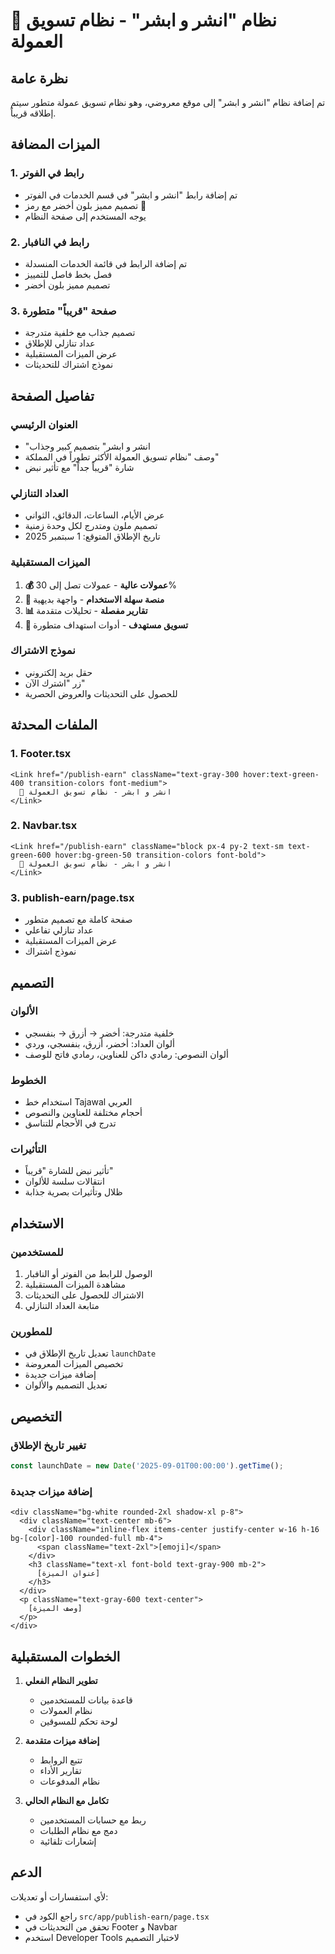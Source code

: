 # 🚀 نظام "انشر و ابشر" - نظام تسويق العمولة

## نظرة عامة
تم إضافة نظام "انشر و ابشر" إلى موقع معروضي، وهو نظام تسويق عمولة متطور سيتم إطلاقه قريباً.

## الميزات المضافة

### 1. رابط في الفوتر
- تم إضافة رابط "انشر و ابشر" في قسم الخدمات في الفوتر
- تصميم مميز بلون أخضر مع رمز 🚀
- يوجه المستخدم إلى صفحة النظام

### 2. رابط في النافبار
- تم إضافة الرابط في قائمة الخدمات المنسدلة
- فصل بخط فاصل للتمييز
- تصميم مميز بلون أخضر

### 3. صفحة "قريباً" متطورة
- تصميم جذاب مع خلفية متدرجة
- عداد تنازلي للإطلاق
- عرض الميزات المستقبلية
- نموذج اشتراك للتحديثات

## تفاصيل الصفحة

### العنوان الرئيسي
- "انشر و ابشر" بتصميم كبير وجذاب
- وصف "نظام تسويق العمولة الأكثر تطوراً في المملكة"
- شارة "قريباً جداً" مع تأثير نبض

### العداد التنازلي
- عرض الأيام، الساعات، الدقائق، الثواني
- تصميم ملون ومتدرج لكل وحدة زمنية
- تاريخ الإطلاق المتوقع: 1 سبتمبر 2025

### الميزات المستقبلية
1. **💰 عمولات عالية** - عمولات تصل إلى 30%
2. **📱 منصة سهلة الاستخدام** - واجهة بديهية
3. **📊 تقارير مفصلة** - تحليلات متقدمة
4. **🎯 تسويق مستهدف** - أدوات استهداف متطورة

### نموذج الاشتراك
- حقل بريد إلكتروني
- زر "اشترك الآن"
- للحصول على التحديثات والعروض الحصرية

## الملفات المحدثة

### 1. Footer.tsx
```tsx
<Link href="/publish-earn" className="text-gray-300 hover:text-green-400 transition-colors font-medium">
  🚀 انشر و ابشر - نظام تسويق العمولة
</Link>
```

### 2. Navbar.tsx
```tsx
<Link href="/publish-earn" className="block px-4 py-2 text-sm text-green-600 hover:bg-green-50 transition-colors font-bold">
  🚀 انشر و ابشر - نظام تسويق العمولة
</Link>
```

### 3. publish-earn/page.tsx
- صفحة كاملة مع تصميم متطور
- عداد تنازلي تفاعلي
- عرض الميزات المستقبلية
- نموذج اشتراك

## التصميم

### الألوان
- خلفية متدرجة: أخضر → أزرق → بنفسجي
- ألوان العداد: أخضر، أزرق، بنفسجي، وردي
- ألوان النصوص: رمادي داكن للعناوين، رمادي فاتح للوصف

### الخطوط
- استخدام خط Tajawal العربي
- أحجام مختلفة للعناوين والنصوص
- تدرج في الأحجام للتناسق

### التأثيرات
- تأثير نبض للشارة "قريباً"
- انتقالات سلسة للألوان
- ظلال وتأثيرات بصرية جذابة

## الاستخدام

### للمستخدمين
1. الوصول للرابط من الفوتر أو النافبار
2. مشاهدة الميزات المستقبلية
3. الاشتراك للحصول على التحديثات
4. متابعة العداد التنازلي

### للمطورين
- تعديل تاريخ الإطلاق في `launchDate`
- تخصيص الميزات المعروضة
- إضافة ميزات جديدة
- تعديل التصميم والألوان

## التخصيص

### تغيير تاريخ الإطلاق
```javascript
const launchDate = new Date('2025-09-01T00:00:00').getTime();
```

### إضافة ميزات جديدة
```tsx
<div className="bg-white rounded-2xl shadow-xl p-8">
  <div className="text-center mb-6">
    <div className="inline-flex items-center justify-center w-16 h-16 bg-[color]-100 rounded-full mb-4">
      <span className="text-2xl">[emoji]</span>
    </div>
    <h3 className="text-xl font-bold text-gray-900 mb-2">
      [عنوان الميزة]
    </h3>
  </div>
  <p className="text-gray-600 text-center">
    [وصف الميزة]
  </p>
</div>
```

## الخطوات المستقبلية

1. **تطوير النظام الفعلي**
   - قاعدة بيانات للمستخدمين
   - نظام العمولات
   - لوحة تحكم للمسوقين

2. **إضافة ميزات متقدمة**
   - تتبع الروابط
   - تقارير الأداء
   - نظام المدفوعات

3. **تكامل مع النظام الحالي**
   - ربط مع حسابات المستخدمين
   - دمج مع نظام الطلبات
   - إشعارات تلقائية

## الدعم

لأي استفسارات أو تعديلات:
- راجع الكود في `src/app/publish-earn/page.tsx`
- تحقق من التحديثات في Footer و Navbar
- استخدم Developer Tools لاختبار التصميم

